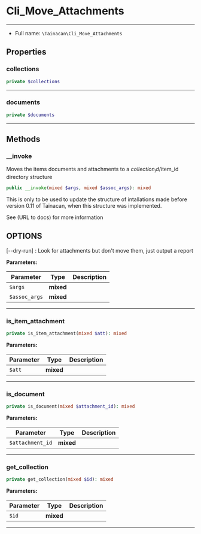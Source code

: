 # Cli_Move_Attachments


***

* Full name: `\Tainacan\Cli_Move_Attachments`

## Properties

### collections

```php
private $collections
```

***

### documents

```php
private $documents
```

***

## Methods

### __invoke

Moves the items documents and attachments to a $collection_id/$item_id directory structure

```php
public __invoke(mixed $args, mixed $assoc_args): mixed
```

This is only to be used to update the structure of intallations made before version 0.11 of Tainacan, when
this structure was implemented.

See (URL to docs) for more information

## OPTIONS

[--dry-run]
: Look for attachments but don't move them, just output a report

**Parameters:**

| Parameter     | Type      | Description |
|---------------|-----------|-------------|
| `$args`       | **mixed** |             |
| `$assoc_args` | **mixed** |             |

***

### is_item_attachment

```php
private is_item_attachment(mixed $att): mixed
```

**Parameters:**

| Parameter | Type      | Description |
|-----------|-----------|-------------|
| `$att`    | **mixed** |             |

***

### is_document

```php
private is_document(mixed $attachment_id): mixed
```

**Parameters:**

| Parameter        | Type      | Description |
|------------------|-----------|-------------|
| `$attachment_id` | **mixed** |             |

***

### get_collection

```php
private get_collection(mixed $id): mixed
```

**Parameters:**

| Parameter | Type      | Description |
|-----------|-----------|-------------|
| `$id`     | **mixed** |             |

***
